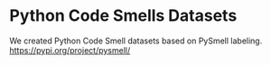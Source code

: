 # Python Code Smells Datasets

We created Python Code Smell datasets based on PySmell labeling.
https://pypi.org/project/pysmell/ 
